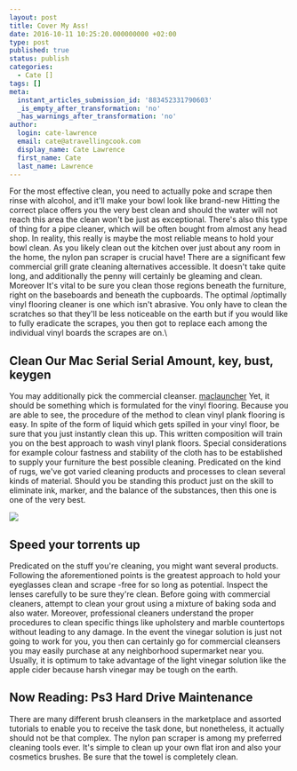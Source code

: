 ```yaml
---
layout: post
title: Cover My Ass!
date: 2016-10-11 10:25:20.000000000 +02:00
type: post
published: true
status: publish
categories:
  - Cate []
tags: []
meta:
  instant_articles_submission_id: '883452331790603'
  _is_empty_after_transformation: 'no'
  _has_warnings_after_transformation: 'no'
author:
  login: cate-lawrence
  email: cate@atravellingcook.com
  display_name: Cate Lawrence
  first_name: Cate
  last_name: Lawrence
---
```

For the most effective clean, you need to actually poke and scrape then
rinse with alcohol, and it'll make your bowl look like brand-new Hitting
the correct place offers you the very best clean and should the water
will not reach this area the clean won't be just as exceptional. There's
also this type of thing for a pipe cleaner, which will be often bought
from almost any head shop. In reality, this really is maybe the most
reliable means to hold your bowl clean. As you likely clean out the
kitchen over just about any room in the home, the nylon pan scraper is
crucial have! There are a significant few commercial grill grate
cleaning alternatives accessible. It doesn't take quite long, and
additionally the penny will certainly be gleaming and clean. Moreover
It's vital to be sure you clean those regions beneath the furniture,
right on the baseboards and beneath the cupboards. The optimal
/optimally vinyl flooring cleaner is one which isn't abrasive. You only
have to clean the scratches so that they'll be less noticeable on the
earth but if you would like to fully eradicate the scrapes, you then got
to replace each among the individual vinyl boards the scrapes are on.\

Clean Our Mac Serial Serial Amount, key, bust, keygen
-----------------------------------------------------

You may additionally pick the commercial cleanser.
[maclauncher](http://maclauncher.com/) Yet, it should be something which
is formulated for the vinyl flooring. Because you are able to see, the
procedure of the method to clean vinyl plank flooring is easy. In spite
of the form of liquid which gets spilled in your vinyl floor, be sure
that you just instantly clean this up. This written composition will
train you on the best approach to wash vinyl plank floors. Special
considerations for example colour fastness and stability of the cloth
has to be established to supply your furniture the best possible
cleaning. Predicated on the kind of rugs, we've got varied cleaning
products and processes to clean several kinds of material. Should you be
standing this product just on the skill to eliminate ink, marker, and
the balance of the substances, then this one is one of the very best.

![](rw-import/volkerpsychologie.jpg)

Speed your torrents up
----------------------

Predicated on the stuff you're cleaning, you might want several
products. Following the aforementioned points is the greatest approach
to hold your eyeglasses clean and scrape -free for so long as potential.
Inspect the lenses carefully to be sure they're clean. Before going with
commercial cleaners, attempt to clean your grout using a mixture of
baking soda and also water. Moreover, professional cleaners understand
the proper procedures to clean specific things like upholstery and
marble countertops without leading to any damage. In the event the
vinegar solution is just not going to work for you, you then can
certainly go for commercial cleansers you may easily purchase at any
neighborhood supermarket near you. Usually, it is optimum to take
advantage of the light vinegar solution like the apple cider because
harsh vinegar may be tough on the earth.

Now Reading: Ps3 Hard Drive Maintenance
---------------------------------------

There are many different brush cleansers in the marketplace and assorted
tutorials to enable you to receive the task done, but nonetheless, it
actually should not be that complex. The nylon pan scraper is among my
preferred cleaning tools ever. It's simple to clean up your own flat
iron and also your cosmetics brushes. Be sure that the towel is
completely clean.
